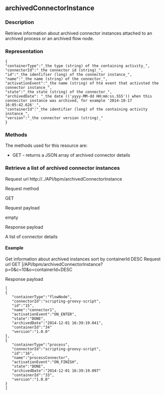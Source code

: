 ## archivedConnectorInstance

### Description

Retrieve information about archived connector instances attached to an archived process or an archived flow
node.

### Representation

    {
    "containerType":"_the type (string) of the containing activity_",
    "connectorId":"_the connector id (string)_",
    "id":"_the identifier (long) of the connector instance_",
    "name":"_the name (string) of the connector_",
    "activationEvent":"_the name (string) of hte event that activsted the connector instance_",
    "state":"_the state (string) of the connector_",
    "archivedDate": "_the date (('yyyy-MM-dd HH:mm:ss.SSS')) when this connecctor instance was archived, for example '2014-10-17 16:05:42.626'_",
    "containerId":"_the identifier (long) of the containing activity instance_",
    "version":"_the connector version (string)_"
    }
    

### Methods

The methods used for this resource are:

* GET - returns a JSON array of archived connector details

### Retrieve a list of archived connector instances
Request url
http://../API/bpm/archivedConnectorInstance

Request method

GET

Request payload

empty

Response payload

A list of connector details

#### Example

Get information about archived instances sort by containerId DESC Request url
GET |/API/bpm/archivedConnectorInstance?p=0&c=10&o=containerId+DESC

Response payload

    
    [
    {
       "containerType":"flowNode", 
       "connectorId":"scripting-groovy-script", 
       "id":"15", 
       "name":"connector1", 
       "activationEvent":"ON_ENTER", 
       "state":"DONE",
       "archivedDate":"2014-12-01 16:39:19.041",
       "containerId":"34"
       "version":"1.0.0"
    },
    {
       "containerType":"process",
       "connectorId":"scripting-groovy-script",
       "id":"16",
       "name":"processConnector",
       "activationEvent":"ON_FINISH",
       "state":"DONE",
       "archivedDate":"2014-12-01 16:39:19.097"
       "containerId":"33",
       "version":"1.0.0"
    }
    ]